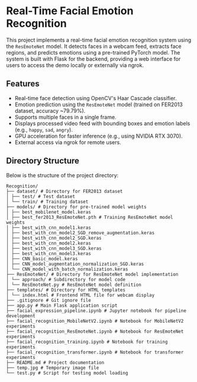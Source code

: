 # Real-Time Facial Emotion Recognition

This project implements a real-time facial emotion recognition system using the `ResEmoteNet` model. It detects faces in a webcam feed, extracts face regions, and predicts emotions using a pre-trained PyTorch model. The system is built with Flask for the backend, providing a web interface for users to access the demo locally or externally via ngrok.

## Features

- Real-time face detection using OpenCV's Haar Cascade classifier.
- Emotion prediction using the `ResEmoteNet` model (trained on FER2013 dataset, accuracy ~79.79%).
- Supports multiple faces in a single frame.
- Displays processed video feed with bounding boxes and emotion labels (e.g., `happy`, `sad`, `angry`).
- GPU acceleration for faster inference (e.g., using NVIDIA RTX 3070).
- External access via ngrok for remote users.

## Directory Structure

Below is the structure of the project directory:

```
Recognition/
├── dataset/ # Directory for FER2013 dataset
│ ├── test/ # Test dataset
│ └── train/ # Training dataset
├── models/ # Directory for pre-trained model weights
│ ├── best_mobilenet_model.keras
│ ├── best_fer2013_ResEmoteNet.pth # Training ResEmoteNet model weights
│ ├── best_with_cnn_model1.keras
│ ├── best_with_cnn_model2_SGD_remove_augmentation.keras
│ ├── best_with_cnn_model2_SGD.keras
│ ├── best_with_cnn_model2.keras
│ ├── best_with_cnn_model3_SGD.keras
│ ├── best_with_cnn_model3.keras
│ ├── CNN_basic_model.keras
│ ├── CNN_model_augmentation_normalization_SGD.keras
│ └── CNN_model_with_batch_normalization.keras
├── ResEmoteNet/ # Directory for ResEmoteNet model implementation
│ └── approach/ # Subdirectory for model code
│ └── ResEmoteNet.py # ResEmoteNet model definition
├── templates/ # Directory for HTML templates
│ └── index.html # Frontend HTML file for webcam display
├── .gitignore # Git ignore file
├── app.py # Main Flask application script
├── facial_expression_pipeline.ipynb # Jupyter notebook for pipeline development
├── facial_recognition_MobileNetV2.ipynb # Notebook for MobileNetV2 experiments
├── facial_recognition_ResEmoteNet.ipynb # Notebook for ResEmoteNet experiments
├── facial_recognition_training.ipynb # Notebook for training experiments
├── facial_recognition_transformer.ipynb # Notebook for transformer experiments
├── README.md # Project documentation
├── temp.jpg # Temporary image file
└── test.py # Script for testing model loading
```
